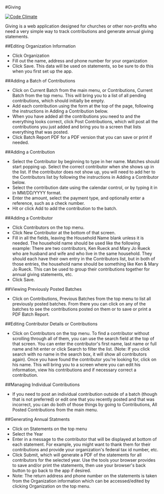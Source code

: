 #Giving

[![Code Climate](https://codeclimate.com/github/drueck/giving.png)](https://codeclimate.com/github/drueck/giving)

Giving is a web application designed for churches or other non-profits
who need a very simple way to track contributions and generate annual 
giving statements.

##Editing Organization Information
- Click Organization
- Fill out the name, address and phone number for your organization
- Click Save. This data will be used on statements, so be sure to do this when you first
  set up the app.

##Adding a Batch of Contributions
- Click on Current Batch from the main menu, or Contributions, Current Batch
  from the top menu. This will bring you to a list of all pending contributions,
  which should initially be empty.
- Add each contribution using the form at the top of the page, following the
  instructions in Adding a Contribution below.
- When you have added all the contributions you need to and the everything looks
  correct, click Post Contributions, which will post all the contributions you 
  just added and bring you to a screen that lists everything that was posted.
- Click Batch Report PDF for a PDF version that you can save or print if needed.

##Adding a Contribution
- Select the Contributor by beginning to type in her name. Matches should start
  popping up. Select the correct contributor when  she shows up in the list. 
  If the contributor does not show up, you will need to add her to the Contributors
  list by following the instructions in Adding a Contributor below.
- Select the contribution date using the calendar control, or by typing it in in MM/DD/YYYY format.
- Enter the amount, select the payment type, and optionally enter a reference, such as a check number.
- Hit <ENTER> or click Add to add the contribution to the batch.

##Adding a Contributor
- Click Contributors on the top menu.
- Click New Contributor at the bottom of that screen.
- Fill in all the fields, leaving the Household Name blank unless it is needed. The 
  household name should be used like the following example: There are two contributors, Ken Rueck and Mary Jo Rueck who are husband and wife and who live in the same household. They should each have their own entry in the Contributors list, but in both of those entries, the household name should be something like Ken & Mary Jo Rueck. This can be used to group their contributions together for annual giving statements, etc.
- Click Save.

##Viewing Previously Posted Batches
- Click on Contributions, Previous Batches from the top menu to list all previously
  posted batches. From there you can click on any of the batches to see the contributions
  posted on them or to save or print a PDF Batch Report.

##Editing Contributor Details or Contributions
- Click on Contributors on the top menu. To find a contributor without scrolling through
  all of them, you can use the search field at the top of that screen. You can enter the
  contributor's first name, last name or full name and hit enter or click Search to filter
  the list. (Note: If you click search with no name in the search box, it will show all
  contributors again). Once you have found the contributor you're looking for, click on
  his name. This will bring you to a screen where you can edit his information, view his
  contributions and if necessary correct a contribution.

##Managing Individual Contributions
- If you need to post an individual contribution outside of a batch (though that is not
  preferred) or edit one that you recently posted and that was incorrect, you can do both
  of those things by going to Contributions, All Posted Contributions from the main menu.

##Generating Annual Statments
- Click on Statements on the top menu
- Select the Year
- Enter in a message to the contributor that will be displayed at bottom of each statement.
  For example, you might want to thank them for their contributions and provide your 
  organization's federal tax id number, etc.
- Click Submit, which will generate a PDF of the statements for all contributors for the
  selected year. Use the tools your browser provides to save and/or print the statements,
  then use your browser's back button to go back to the app if desired.
- Note: The return address and phone number on the statements is taken from the 
  Organization information which can be accessed/edited by clicking Organization on the
  top menu.
